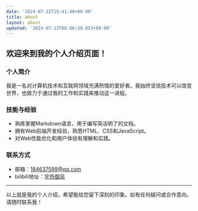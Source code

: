 ```yaml
---
date: '2024-07-12T15:41:40+08:00'
title: about
layout: about
updated: '2024-07-13T08:06:39.053+08:00'
---
```


## **欢迎来到我的个人介绍页面！**

### **个人简介**

我是一名对计算机技术和互联网领域充满热情的爱好者。我始终坚信技术可以改变世界，也致力于通过我的工作和实践来推动这一进程。

### **技能与经验**

* 熟练掌握Markdown语言，用于编写简洁明了的文档。
* 拥有Web前端开发经验，熟悉HTML、CSS和JavaScript。
* 对Web性能优化和用户体验有理解和实践。

### **联系方式**

* 邮箱：184637599@qq.com
* bilibili地址：[宇外御风](https://space.bilibili.com/440611061/)

---

以上就是我的个人介绍，希望能给您留下深刻的印象。如有任何疑问或合作意向，请随时联系我！
